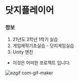 # 닷지플레이어
### 정보
1. 21년도 2학년 1학기 실습
2. 게임제작기초실습 - 닷지게임실습
3. Unity 엔진
 - 이것은 어떠한 프로젝트 입니다.

![ezgif com-gif-maker](https://user-images.githubusercontent.com/80022610/118427321-e46dfe80-b707-11eb-8569-fb2e25ac5f12.gif)
